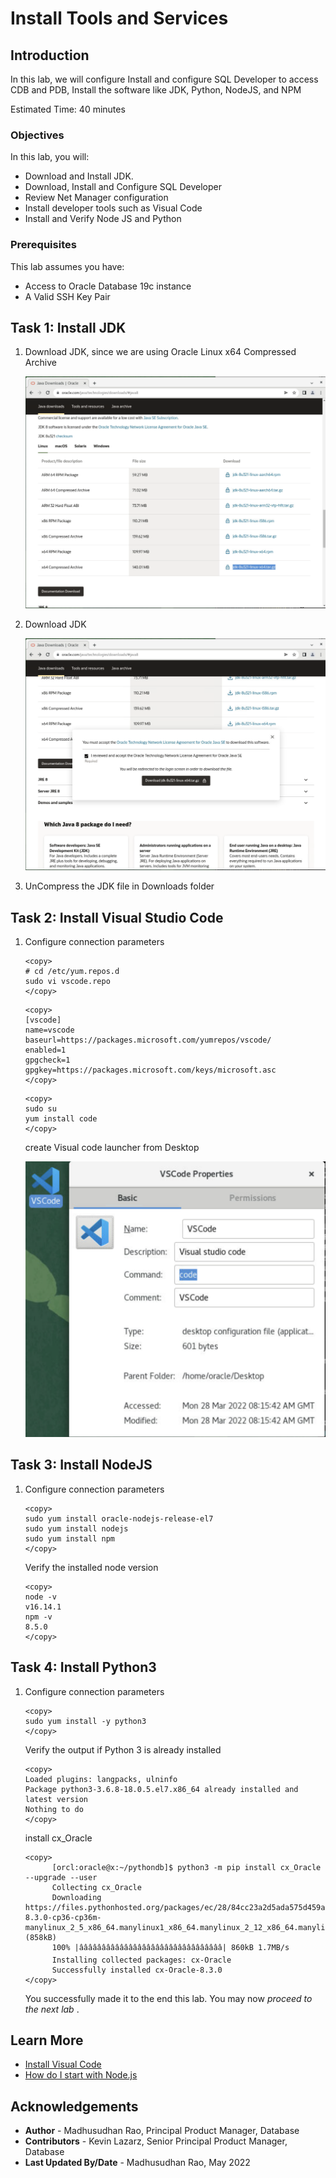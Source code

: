 # Install Tools and Services

## Introduction

In this lab, we will configure Install and configure SQL Developer to access CDB and PDB, Install the software like JDK, Python, NodeJS, and NPM

Estimated Time: 40 minutes

### Objectives
 
In this lab, you will:
* Download and Install JDK. 
* Download, Install and Configure SQL Developer
* Review Net Manager configuration
* Install developer tools such as Visual Code
* Install and Verify Node JS and Python

### Prerequisites 
This lab assumes you have:
 
* Access to Oracle Database 19c instance
* A Valid SSH Key Pair
  
## Task 1: Install JDK 

1. Download JDK, since we are using Oracle Linux x64 Compressed Archive
 
      ![Oracle Linux x64 Compressed Archive](images/download-jdk-compressed.png "Oracle Linux x64 Compressed Archive") 
 
2. Download JDK

      ![Accept License](images/download-jdk.png "Accept License") 

3. UnCompress the JDK file in Downloads folder


## Task 2: Install Visual Studio Code

1. Configure connection parameters

      ```
      <copy>
      # cd /etc/yum.repos.d
      sudo vi vscode.repo 
      </copy>
      ``` 

      ```
      <copy> 
      [vscode]
      name=vscode
      baseurl=https://packages.microsoft.com/yumrepos/vscode/
      enabled=1
      gpgcheck=1
      gpgkey=https://packages.microsoft.com/keys/microsoft.asc
      </copy>
      ``` 

      ```
      <copy> 
      sudo su
      yum install code 
      </copy>
      ``` 

      create Visual code launcher from Desktop 

      ![Visual studio code](images/vscode.png "Visual studio code") 

## Task 3: Install NodeJS

1. Configure connection parameters

      ```
      <copy>
      sudo yum install oracle-nodejs-release-el7
      sudo yum install nodejs
      sudo yum install npm
      </copy>
      ``` 

      Verify the installed node version

      ```
      <copy> 
      node -v
      v16.14.1
      npm -v
      8.5.0
      </copy>
      ``` 

## Task 4: Install Python3

1. Configure connection parameters

      ```
      <copy>
      sudo yum install -y python3
      </copy>
      ``` 

      Verify the output if Python 3 is already installed

      ```
      <copy> 
      Loaded plugins: langpacks, ulninfo
      Package python3-3.6.8-18.0.5.el7.x86_64 already installed and latest version
      Nothing to do
      </copy>
      ``` 

      install cx\_Oracle

      ```
      <copy> 
            [orcl:oracle@x:~/pythondb]$ python3 -m pip install cx_Oracle --upgrade --user
            Collecting cx_Oracle
            Downloading https://files.pythonhosted.org/packages/ec/28/84cc23a2d5ada575d459a8d260286d99dde4b00cafcc34ced7877b3c9bf0/cx_Oracle-8.3.0-cp36-cp36m-manylinux_2_5_x86_64.manylinux1_x86_64.manylinux_2_12_x86_64.manylinux2010_x86_64.whl (858kB)
            100% |ââââââââââââââââââââââââââââââââ| 860kB 1.7MB/s 
            Installing collected packages: cx-Oracle
            Successfully installed cx-Oracle-8.3.0
      </copy>
      ``` 

   You successfully made it to the end this lab. You may now  *proceed to the next lab* .  

## Learn More

* [Install Visual Code](https://blogs.oracle.com/wim/post/installing-visual-studio-code-on-oracle-linux-7) 
* [How do I start with Node.js](https://nodejs.org/en/docs/guides/getting-started-guide/) 
 
## Acknowledgements

* **Author** - Madhusudhan Rao, Principal Product Manager, Database 
* **Contributors** - Kevin Lazarz, Senior Principal Product Manager, Database
* **Last Updated By/Date** -  Madhusudhan Rao, May 2022
